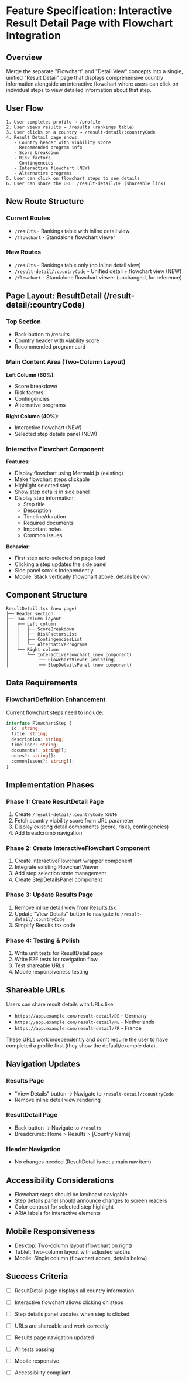 # Feature Specification: Interactive Result Detail Page with Flowchart Integration

## Overview

Merge the separate "Flowchart" and "Detail View" concepts into a single, unified "Result Detail" page that displays comprehensive country information alongside an interactive flowchart where users can click on individual steps to view detailed information about that step.

## User Flow

```
1. User completes profile → /profile
2. User views results → /results (rankings table)
3. User clicks on a country → /result-detail/:countryCode
4. Result Detail page shows:
   - Country header with viability score
   - Recommended program info
   - Score breakdown
   - Risk factors
   - Contingencies
   - Interactive flowchart (NEW)
   - Alternative programs
5. User can click on flowchart steps to see details
6. User can share the URL: /result-detail/DE (shareable link)
```

## New Route Structure

### Current Routes
- `/results` - Rankings table with inline detail view
- `/flowchart` - Standalone flowchart viewer

### New Routes
- `/results` - Rankings table only (no inline detail view)
- `/result-detail/:countryCode` - Unified detail + flowchart view (NEW)
- `/flowchart` - Standalone flowchart viewer (unchanged, for reference)

## Page Layout: ResultDetail (/result-detail/:countryCode)

### Top Section
- Back button to /results
- Country header with viability score
- Recommended program card

### Main Content Area (Two-Column Layout)
**Left Column (60%)**:
- Score breakdown
- Risk factors
- Contingencies
- Alternative programs

**Right Column (40%)**:
- Interactive flowchart (NEW)
- Selected step details panel (NEW)

### Interactive Flowchart Component

**Features**:
- Display flowchart using Mermaid.js (existing)
- Make flowchart steps clickable
- Highlight selected step
- Show step details in side panel
- Display step information:
  - Step title
  - Description
  - Timeline/duration
  - Required documents
  - Important notes
  - Common issues

**Behavior**:
- First step auto-selected on page load
- Clicking a step updates the side panel
- Side panel scrolls independently
- Mobile: Stack vertically (flowchart above, details below)

## Component Structure

```
ResultDetail.tsx (new page)
├── Header section
├── Two-column layout
│   ├── Left column
│   │   ├── ScoreBreakdown
│   │   ├── RiskFactorsList
│   │   ├── ContingenciesList
│   │   └── AlternativePrograms
│   └── Right column
│       └── InteractiveFlowchart (new component)
│           ├── FlowchartViewer (existing)
│           └── StepDetailsPanel (new component)
```

## Data Requirements

### FlowchartDefinition Enhancement
Current flowchart steps need to include:
```typescript
interface FlowchartStep {
  id: string;
  title: string;
  description: string;
  timeline?: string;
  documents?: string[];
  notes?: string[];
  commonIssues?: string[];
}
```

## Implementation Phases

### Phase 1: Create ResultDetail Page
1. Create `/result-detail/:countryCode` route
2. Fetch country viability score from URL parameter
3. Display existing detail components (score, risks, contingencies)
4. Add breadcrumb navigation

### Phase 2: Create InteractiveFlowchart Component
1. Create InteractiveFlowchart wrapper component
2. Integrate existing FlowchartViewer
3. Add step selection state management
4. Create StepDetailsPanel component

### Phase 3: Update Results Page
1. Remove inline detail view from Results.tsx
2. Update "View Details" button to navigate to `/result-detail/:countryCode`
3. Simplify Results.tsx code

### Phase 4: Testing & Polish
1. Write unit tests for ResultDetail page
2. Write E2E tests for navigation flow
3. Test shareable URLs
4. Mobile responsiveness testing

## Shareable URLs

Users can share result details with URLs like:
- `https://app.example.com/result-detail/DE` - Germany
- `https://app.example.com/result-detail/NL` - Netherlands
- `https://app.example.com/result-detail/FR` - France

These URLs work independently and don't require the user to have completed a profile first (they show the default/example data).

## Navigation Updates

### Results Page
- "View Details" button → Navigate to `/result-detail/:countryCode`
- Remove inline detail view rendering

### ResultDetail Page
- Back button → Navigate to `/results`
- Breadcrumb: Home > Results > [Country Name]

### Header Navigation
- No changes needed (ResultDetail is not a main nav item)

## Accessibility Considerations

- Flowchart steps should be keyboard navigable
- Step details panel should announce changes to screen readers
- Color contrast for selected step highlight
- ARIA labels for interactive elements

## Mobile Responsiveness

- Desktop: Two-column layout (flowchart on right)
- Tablet: Two-column layout with adjusted widths
- Mobile: Single column (flowchart above, details below)

## Success Criteria

- [ ] ResultDetail page displays all country information
- [ ] Interactive flowchart allows clicking on steps
- [ ] Step details panel updates when step is clicked
- [ ] URLs are shareable and work correctly
- [ ] Results page navigation updated
- [ ] All tests passing
- [ ] Mobile responsive
- [ ] Accessibility compliant

